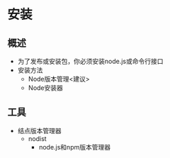# 安装
## 概述
- 为了发布或安装包，你必须安装node.js或命令行接口
- 安装方法
	- Node版本管理<建议>
	- Node安装器

## 工具
- 结点版本管理器
	- nodist
		- node.js和npm版本管理器